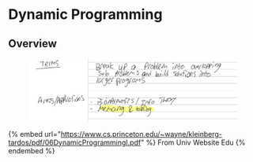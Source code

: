 # Dynamic Programming

## Overview

<figure><img src="../../../.gitbook/assets/image (675).png" alt=""><figcaption></figcaption></figure>

{% embed url="https://www.cs.princeton.edu/~wayne/kleinberg-tardos/pdf/06DynamicProgrammingI.pdf" %}
From Univ Website Edu
{% endembed %}

